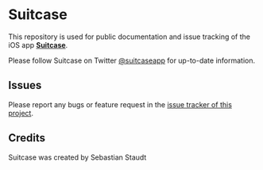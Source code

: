 Suitcase
========

This repository is used for public documentation and issue tracking of the iOS
app [**Suitcase**][appstore].

Please follow Suitcase on Twitter [@suitcaseapp][twitter] for up-to-date
information.

## Issues

Please report any bugs or feature request in the [issue tracker of this
project][issues].

## Credits

Suitcase was created by Sebastian Staudt

 [appstore]: https://itunes.apple.com/app/suitcase/id539259008
 [issues]: https://github.com/koraktor/suitcase/issues
 [twitter]: https://twitter.com/suitcaseapp
